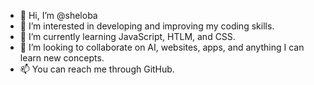 - 👋 Hi, I’m @sheloba
- 👀 I’m interested in developing and improving my coding skills.
- 🌱 I’m currently learning JavaScript, HTLM, and CSS.
- 💞️ I’m looking to collaborate on AI, websites, apps, and anything I can learn new concepts.
- 📫 You can reach me through GitHub.

<!---
sheloba/sheloba is a ✨ special ✨ repository because its `README.md` (this file) appears on your GitHub profile.
You can click the Preview link to take a look at your changes.
--->
